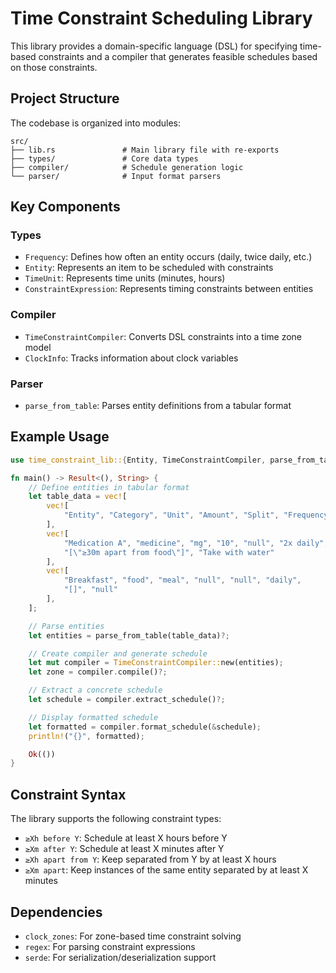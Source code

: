 # Time Constraint Scheduling Library

This library provides a domain-specific language (DSL) for specifying time-based constraints and a compiler that generates feasible schedules based on those constraints.

## Project Structure

The codebase is organized into modules:

```
src/
├── lib.rs               # Main library file with re-exports
├── types/               # Core data types
├── compiler/            # Schedule generation logic
└── parser/              # Input format parsers
```

## Key Components

### Types

- `Frequency`: Defines how often an entity occurs (daily, twice daily, etc.)
- `Entity`: Represents an item to be scheduled with constraints
- `TimeUnit`: Represents time units (minutes, hours)
- `ConstraintExpression`: Represents timing constraints between entities

### Compiler

- `TimeConstraintCompiler`: Converts DSL constraints into a time zone model
- `ClockInfo`: Tracks information about clock variables

### Parser

- `parse_from_table`: Parses entity definitions from a tabular format

## Example Usage

```rust
use time_constraint_lib::{Entity, TimeConstraintCompiler, parse_from_table};

fn main() -> Result<(), String> {
    // Define entities in tabular format
    let table_data = vec![
        vec![
            "Entity", "Category", "Unit", "Amount", "Split", "Frequency", "Constraints", "Note",
        ],
        vec![
            "Medication A", "medicine", "mg", "10", "null", "2x daily", 
            "[\"≥30m apart from food\"]", "Take with water"
        ],
        vec![
            "Breakfast", "food", "meal", "null", "null", "daily", 
            "[]", "null"
        ],
    ];

    // Parse entities
    let entities = parse_from_table(table_data)?;

    // Create compiler and generate schedule
    let mut compiler = TimeConstraintCompiler::new(entities);
    let zone = compiler.compile()?;

    // Extract a concrete schedule
    let schedule = compiler.extract_schedule()?;

    // Display formatted schedule
    let formatted = compiler.format_schedule(&schedule);
    println!("{}", formatted);

    Ok(())
}
```

## Constraint Syntax

The library supports the following constraint types:

- `≥Xh before Y`: Schedule at least X hours before Y
- `≥Xm after Y`: Schedule at least X minutes after Y
- `≥Xh apart from Y`: Keep separated from Y by at least X hours
- `≥Xm apart`: Keep instances of the same entity separated by at least X minutes

## Dependencies

- `clock_zones`: For zone-based time constraint solving
- `regex`: For parsing constraint expressions
- `serde`: For serialization/deserialization support